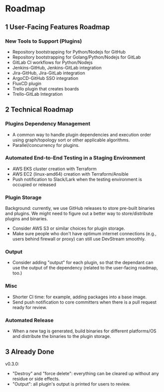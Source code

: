 # Roadmap

## 1 User-Facing Features Roadmap

### New Tools to Support (Plugins)

- Repository bootstrapping for Python/Nodejs for GitHub
- Repository bootstrapping for Golang/Python/Nodejs for GitLab
- GitLab CI workflows for Python/Nodejs
- Jenkins-GitHub, Jenkins-GitLab integration
- Jira-GitHub, Jira-GitLab integration
- ArgoCD-GitHub SSO integration
- FluxCD plugin
- Trello plugin that creates boards
- Trello-GitLab Integration

## 2 Technical Roadmap

### Plugins Dependency Management

- A common way to handle plugin dependencies and execution order using graph/topology sort or other applicable algorithms.
- Parallel/concurrency for plugins.

### Automated End-to-End Testing in a Staging Environment

- AWS EKS cluster creation with Terraform
- AWS EC2 (linux-amd64) creation with Terraform/Ansible
- Push notification to Slack/Lark when the testing environment is occupied or released

### Plugin Storage

Background: currently, we use GitHub releases to store pre-built binaries and plugins. We might need to figure out a better way to store/distribute plugins and binaries.

- Consider AWS S3 or similar choices for plugin storage.
- Make sure people who don't have optimum internet connections (e.g., users behind firewall or proxy) can still use DevStream smoothly.

### Output

- Consider adding "output" for each plugin, so that the dependant can use the output of the dependency (related to the user-facing roadmap, too.)

### Misc

- Shorter CI time: for example, adding packages into a base image.
- Send push notification to core committers when there is a pull request ready for review.

### Automated Release

- When a new tag is generated, build binaries for different platforms/OS and distribute the binaries to the plugin storage.

## 3 Already Done

v0.3.0:
- "Destroy" and "force delete": everything can be cleared up without any residue or side effects.
- "Output": all plugin's output is printed for users to review.

